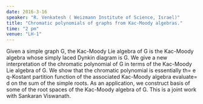 ```yaml
---
date: 2016-3-16
speaker: "R. Venkatesh ( Weizmann Institute of Science, Israel)"
title: "Chromatic polynomials of graphs from Kac-Moody algebras."
time: "2 pm" 
venue: "LH-1"
---
```

Given a simple graph G, the Kac-Moody Lie algebra of G is the Kac-Moody algebra whose simply laced Dynkin diagram is G. We give a new interpretation of the chromatic polynomial of G in terms of the Kac-Moody Lie algebra of G. We show that the chromatic polynomial is essentially th= e q-Kostant partition function of the associated Kac-Moody algebra evaluate= d on the sum of the simple roots. As an application, we construct basis of some of the root spaces of the Kac-Moody algebra of G. This is a joint work with Sankaran Viswanath.
